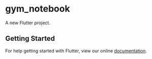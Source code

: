 # gym_notebook

A new Flutter project.

## Getting Started

For help getting started with Flutter, view our online
[documentation](https://flutter.io/).
